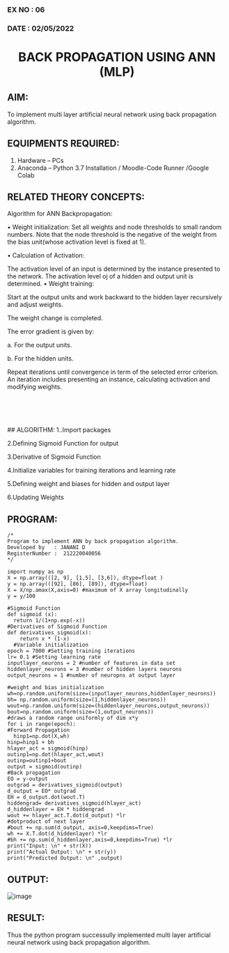 ### EX NO : 06
### DATE  : 02/05/2022
# <p align="center"> BACK PROPAGATION USING ANN (MLP) </p>
## AIM:
   To implement multi layer artificial neural network using back propagation algorithm.
## EQUIPMENTS REQUIRED:
1. Hardware – PCs
2. Anaconda – Python 3.7 Installation / Moodle-Code Runner /Google Colab

## RELATED THEORY CONCEPTS:
Algorithm for ANN Backpropagation:

• Weight initialization: Set all weights and node thresholds to small random numbers. Note that the node threshold is the negative of the weight from the bias unit(whose activation level is fixed at 1).

• Calculation of Activation:

The activation level of an input is determined by the instance presented to the network. The activation level oj of a hidden and output unit is determined. • Weight training:

Start at the output units and work backward to the hidden layer recursively and adjust weights.

The weight change is completed.

The error gradient is given by:

a. For the output units.

b. For the hidden units.

Repeat iterations until convergence in term of the selected error criterion. An iteration includes presenting an instance, calculating activation and modifying weights.

<br>
<br>
<br>
<br>
## ALGORITHM:
1..Import packages

2.Defining Sigmoid Function for output

3.Derivative of Sigmoid Function

4.Initialize variables for training iterations and learning rate

5.Defining weight and biases for hidden and output layer

6.Updating Weights

## PROGRAM:
```
/*
Program to implement ANN by back propagation algorithm.
Developed by   : JANANI D
RegisterNumber :  212220040056
*/

import numpy as np
X = np.array(([2, 9], [1,5], [3,6]), dtype=float )
y = np.array(([92], [86], [89]), dtype=float)
X = X/np.amax(X,axis=0) #maximum of X array longitudinally
y = y/100

#Sigmoid Function
def sigmoid (x):
  return 1/(1+np.exp(-x))
#Derivatives of Sigmoid Function
def derivatives_sigmoid(x):
    return x * (1-x)
  #Variable initialization
epoch = 7000 #Setting training iterations
lr= 0.1 #Setting learning rate
inputlayer_neurons = 2 #number of features in data set
hiddenlayer_neurons = 3 #number of hidden layers neurons
output_neurons = 1 #number of neuropns at output layer

#weight and bias initialization
wh=np.random.uniform(size=(inputlayer_neurons,hiddenlayer_neurons))
bh= np.random.uniform(size=(1,hiddenlayer_neurons))
wout=np.random.uniform(size=(hiddenlayer_neurons,output_neurons))
bout=np.random.uniform(size=(1,output_neurons))
#draws a random range uniformly of dim x*y
for i in range(epoch):
#Forward Propagation
  hinp1=np.dot(X,wh)
hinp=hinp1 + bh
hlayer_act = sigmoid(hinp)
outinp1=np.dot(hlayer_act,wout)
outinp=outinp1+bout
output = sigmoid(outinp)
#Back propagation
EO = y-output 
outgrad = derivatives_sigmoid(output)
d_output = EO* outgrad
EH = d_output.dot(wout.T)
hiddengrad= derivatives_sigmoid(hlayer_act)
d_hiddenlayer = EH * hiddengrad
wout += hlayer_act.T.dot(d_output) *lr 
#dotproduct of next layer
#bout += np.sum(d_output, axis=0,keepdims=True)
wh += X.T.dot(d_hiddenlayer) *lr
#bh += np.sum(d_hiddenlayer,axis=0,keepdims=True) *lr
print("Input: \n" + str(X))
print("Actual Output: \n" + str(y))
print("Predicted Output: \n" ,output)
```

## OUTPUT:
![image](https://user-images.githubusercontent.com/86832944/169064784-f7378cbc-ef8c-4c63-b370-f5355383a457.png)


## RESULT:
Thus the python program successully implemented multi layer artificial neural network using back propagation algorithm.

